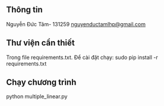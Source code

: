 ## Thông tin
Nguyễn Đức Tâm- 131259
nguyenductamlhp@gmail.com
## Thư viện cần thiết
Trong file requirements.txt. Để cài đặt chạy:
sudo pip install -r requirements.txt
## Chạy chương trình
python multiple_linear.py
